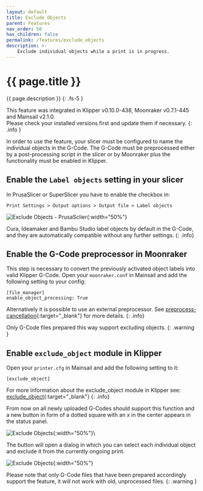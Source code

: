 ```yaml
---
layout: default
title: Exclude Objects
parent: Features
nav_order: 50
has_children: false
permalink: /features/exclude_objects
description: >-
    Exclude individual objects while a print is in progress.
---
```


# {{ page.title }}
{{ page.description }}
{: .fs-5 }

This feature was integrated in Klipper v0.10.0-438, Moonraker v0.7.1-445 and Mainsail v2.1.0. \
Please check your installed versions first and update them if necessary.
{: .info }

In order to use the feature, your slicer must be configured to name the individual objects in the G-Code. The G-Code
must be preprocessed either by a post-processing script in the slicer or by Moonraker plus the functionality must be
enabled in Klipper.

## Enable the `Label objects` setting in your slicer

In PrusaSlicer or SuperSlicer you have to enable the checkbox in:
```
Print Settings > Output options > Output file > Label objects
```
![Exclude Objects - PrusaSclier](img/exclude_objects-prusaslicer.png){:width="50%"}

Cura, Ideamaker and Bambu Studio label objects by default in the G-Code, and they are automatically compatible without any further settings.
{: .info}

## Enable the G-Code preprocessor in Moonraker

This step is necessary to convert the previously activated object labels into valid Klipper G-Code. Open your
`moonraker.conf` in Mainsail and add the following setting to your config:
```
[file_manager]
enable_object_processing: True
```

Alternatively it is possible to use an external preprocessor. See [preprocess-cancellation](https://github.com/kageurufu/cancelobject-preprocessor){:target="_blank"} for more
details.
{: .info}

Only G-Code files prepared this way support excluding objects.
{: .warning }

## Enable `exclude_object` module in Klipper

Open your `printer.cfg` in Mainsail and add the following setting to it:
```
[exclude_object]
```

For more information about the exclude_object module in Klipper see:
[exclude_object](https://www.klipper3d.org/Exclude_Object.html){:target="_blank"}
{: .info}

From now on all newly uploaded G-Codes should support this function and a new button in form of a dotted square with an x in the center appears in the status
panel.

![Exclude Objects](img/exclude_objects-status_panel.png){:width="50%"}\

The button will open a dialog in which you can select each individual object and exclude it from the currently ongoing print.

![Exclude Objects](img/exclude_objects.png){:width="50%"}

Please note that only G-Code files that have been prepared accordingly support the feature,
it will not work with old, unprocessed files.
{: .warning }
